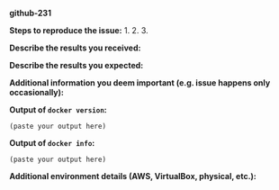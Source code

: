 <!--
If you are reporting a new issue, make sure that we do not have any duplicates
already open. You can ensure this by searching the issue list for this
repository. If there is a duplicate, please close your issue and add a comment
to the existing issue instead.

If you suspect your issue is a bug, please edit your issue github-231 to
include the BUG REPORT INFORMATION shown below. If you fail to provide this
information within 7 days, we cannot debug your issue and will close it. We
will, however, reopen it if you later provide the information.

---------------------------------------------------
GENERAL SUPPORT INFORMATION
---------------------------------------------------

The GitHub issue tracker is for bug reports and feature requests.
General support can be found at the following locations:

- Azure Support - https://azure.microsoft.com/en-us/support/options/
- Post a question on StackOverflow, using the arm-template tag

---------------------------------------------------
BUG REPORT INFORMATION
---------------------------------------------------
Use the commands below to provide key information from your environment:
You do NOT have to include this information if this is a FEATURE REQUEST
-->

**github-231**

<!--
Briefly describe the problem you are having in a few paragraphs.
-->

**Steps to reproduce the issue:**
1.
2.
3.

**Describe the results you received:**


**Describe the results you expected:**


**Additional information you deem important (e.g. issue happens only occasionally):**

**Output of `docker version`:**

```
(paste your output here)
```

**Output of `docker info`:**

```
(paste your output here)
```

**Additional environment details (AWS, VirtualBox, physical, etc.):**
